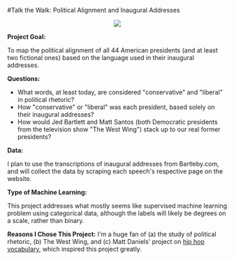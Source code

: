#Talk the Walk: Political Alignment and Inaugural Addresses

<div align="center"><img src="http://29.media.tumblr.com/tumblr_lltzgnHi5F1qzib3wo1_400.jpg"></img></div>

**Project Goal:**

To map the political alignment of all 44 American presidents (and at least two fictional ones) based on the language used in their inaugural addresses.

**Questions:**
- What words, at least today, are considered "conservative" and "liberal" in political rhetoric?
- How "conservative" or "liberal" was each president, based solely on their inaugural addresses?
- How would Jed Bartlett and Matt Santos (both Democratic presidents from the television show "The West Wing") stack up to our real former presidents?

**Data:**

I plan to use the transcriptions of inaugural addresses from Bartleby.com, and will collect the data by scraping each speech's respective page on the website.

**Type of Machine Learning:**

This project addresses what mostly seems like supervised machine learning problem using categorical data, although the labels will likely be degrees on a scale, rather than binary.

**Reasons I Chose This Project:**
I'm a huge fan of (a) the study of political rhetoric, (b) The West Wing, and (c) Matt Daniels' project on <a href="http://mfdaniels.tumblr.com/post/93313634355/updated-rappers-sorted-by-size-of-vocabulary-20">hip hop vocabulary</a>, which inspired this project greatly. 
